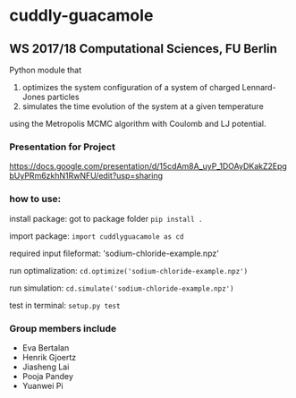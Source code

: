 # cuddly-guacamole
## WS 2017/18 Computational Sciences, FU Berlin

Python module that 
1) optimizes the system configuration of a system of charged Lennard-Jones particles 
2) simulates the time evolution of the system at a given temperature

using the Metropolis MCMC algorithm with Coulomb and LJ potential.

### Presentation for Project
https://docs.google.com/presentation/d/15cdAm8A_uyP_1DOAyDKakZ2EpgbUyPRm6zkhN1RwNFU/edit?usp=sharing

### how to use:
install package:
got to package folder 
	`pip install .`

import package: 
	`import cuddlyguacamole as cd`

required input fileformat: 'sodium-chloride-example.npz'

run optimalization: 
		`cd.optimize('sodium-chloride-example.npz')`
		
run simulation: 
	`cd.simulate('sodium-chloride-example.npz')`

test in terminal:
`setup.py test`

### Group members include 

* Eva Bertalan
* Henrik Gjoertz
* Jiasheng Lai
* Pooja Pandey
* Yuanwei Pi
